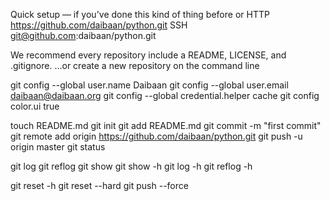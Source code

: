 Quick setup — if you've done this kind of thing before
or
HTTP https://github.com/daibaan/python.git
SSH  git@github.com:daibaan/python.git

We recommend every repository include a README, LICENSE, and .gitignore.
…or create a new repository on the command line

git config --global user.name Daibaan
git config --global user.email daibaan@daibaan.org
git config --global credential.helper cache
git config color.ui true

touch README.md
git init
git add README.md
git commit -m "first commit"
git remote add origin https://github.com/daibaan/python.git
git push -u origin master
git status

git log
git reflog
git show
git show -h
git log -h
git reflog  -h

git reset -h
git reset --hard
git push --force


